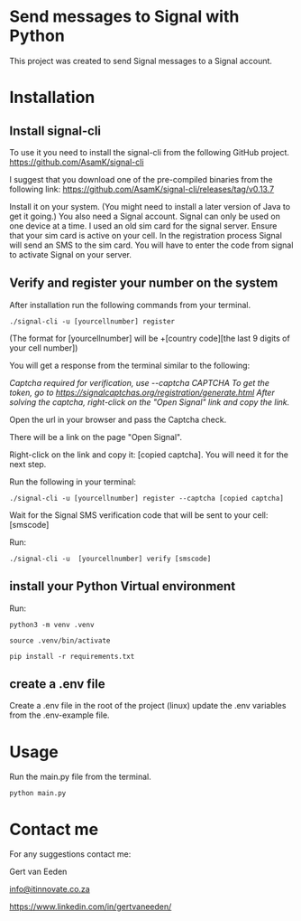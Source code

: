 # Send messages to Signal with Python

This project was created to send Signal messages to a Signal account.
 
# Installation

## Install signal-cli
To use it you need to install the signal-cli from the following GitHub project.
https://github.com/AsamK/signal-cli

I suggest that you download one of the pre-compiled binaries from the following link:
https://github.com/AsamK/signal-cli/releases/tag/v0.13.7

Install it on your system. (You might need to install a later version of Java to get it going.)
You also need a Signal account. Signal can only be used on one device at a time. I used an old sim card for the signal server. Ensure that your sim card is active on your cell. In the registration process Signal will send an SMS to the sim card. You will have to enter the code from signal to activate Signal on your server.
## Verify and register your number on the system
After installation run the following commands from your terminal.

`./signal-cli -u [yourcellnumber] register`

(The format for [yourcellnumber] will be +[country code][the last 9 digits of your cell number])

You will get a response from the terminal similar to the following:

*Captcha required for verification, use --captcha CAPTCHA
To get the token, go to https://signalcaptchas.org/registration/generate.html
After solving the captcha, right-click on the "Open Signal" link and copy the link.*

Open the url in your browser and pass the Captcha check.

There will be a link on the page "Open Signal".

Right-click on the link and copy it: [copied captcha]. You will need it for the next step.

Run the following in your terminal:

`./signal-cli -u [yourcellnumber] register --captcha [copied captcha]`

Wait for the Signal SMS verification code that will be sent to your cell: [smscode]

Run:

`./signal-cli -u  [yourcellnumber] verify [smscode]`

## install your Python Virtual environment
Run:

`python3 -m venv .venv`

`source .venv/bin/activate`

`pip install -r requirements.txt`

## create a .env file
Create a .env file in the root of the project (linux)
update the .env variables from the .env-example file.

# Usage 

Run the main.py file from the terminal. 

`python main.py`

# Contact me

For any suggestions contact me:

Gert van Eeden

info@itinnovate.co.za

https://www.linkedin.com/in/gertvaneeden/










